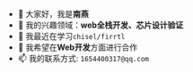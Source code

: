 - 👋 大家好，我是**南燕**
- 👀 我的兴趣领域：**web全栈开发、芯片设计验证**
- 🌱 我最近在学习`chisel/firrtl`
- 💞️ 我希望在**Web开发**方面进行合作
- 📫 我的联系方式: `1654400317@qq.com`

<!---
107350qin/107350qin is a ✨ special ✨ repository because its `README.md` (this file) appears on your GitHub profile.
You can click the Preview link to take a look at your changes.
--->
